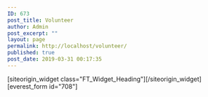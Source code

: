 ```yaml
---
ID: 673
post_title: Volunteer
author: Admin
post_excerpt: ""
layout: page
permalink: http://localhost/volunteer/
published: true
post_date: 2019-03-31 00:17:35
---
```

<div id="pl-673"  class="panel-layout" ><div id="pg-673-0"  class="panel-grid panel-no-style"  data-style="{&quot;background_image_attachment&quot;:false,&quot;background_display&quot;:&quot;tile&quot;,&quot;cell_alignment&quot;:&quot;flex-start&quot;}"  data-ratio="1"  data-ratio-direction="right" ><div id="pgc-673-0-0"  class="panel-grid-cell"  data-weight="1" ><div id="panel-673-0-0-0" class="so-panel widget widget_themegrill_flash_heading tg-widget section-title-wrapper panel-first-child panel-last-child" data-index="0" data-style="{&quot;background_image_attachment&quot;:false,&quot;background_display&quot;:&quot;tile&quot;}" >[siteorigin_widget class="FT_Widget_Heading"]<input type="hidden" value="{&quot;instance&quot;:{&quot;heading-title&quot;:&quot;Volunteer with us&quot;,&quot;subheading&quot;:&quot;&quot;,&quot;so_sidebar_emulator_id&quot;:&quot;themegrill_flash_heading-67310000&quot;,&quot;option_name&quot;:&quot;widget_themegrill_flash_heading&quot;},&quot;args&quot;:{&quot;before_widget&quot;:&quot;&lt;div id=\&quot;panel-673-0-0-0\&quot; class=\&quot;so-panel widget widget_themegrill_flash_heading tg-widget section-title-wrapper panel-first-child panel-last-child\&quot; data-index=\&quot;0\&quot; data-style=\&quot;{&amp;quot;background_image_attachment&amp;quot;:false,&amp;quot;background_display&amp;quot;:&amp;quot;tile&amp;quot;}\&quot; &gt;&quot;,&quot;after_widget&quot;:&quot;&lt;\/div&gt;&quot;,&quot;before_title&quot;:&quot;&lt;h3 class=\&quot;widget-title\&quot;&gt;&quot;,&quot;after_title&quot;:&quot;&lt;\/h3&gt;&quot;,&quot;widget_id&quot;:&quot;widget-0-0-0&quot;}}" />[/siteorigin_widget]</div></div></div><div id="pg-673-1"  class="panel-grid panel-no-style"  data-style="{&quot;background_image_attachment&quot;:false,&quot;background_display&quot;:&quot;tile&quot;,&quot;cell_alignment&quot;:&quot;flex-start&quot;}"  data-ratio="1"  data-ratio-direction="right" ><div id="pgc-673-1-0"  class="panel-grid-cell"  data-weight="1" ><div id="panel-673-1-0-0" class="so-panel widget widget_sow-editor panel-first-child panel-last-child" data-index="1" data-style="{&quot;background_image_attachment&quot;:false,&quot;background_display&quot;:&quot;tile&quot;}" ><div class="so-widget-sow-editor so-widget-sow-editor-base">
<div class="siteorigin-widget-tinymce textwidget">
	[everest_form id="708"]</div>
</div></div></div></div></div>
